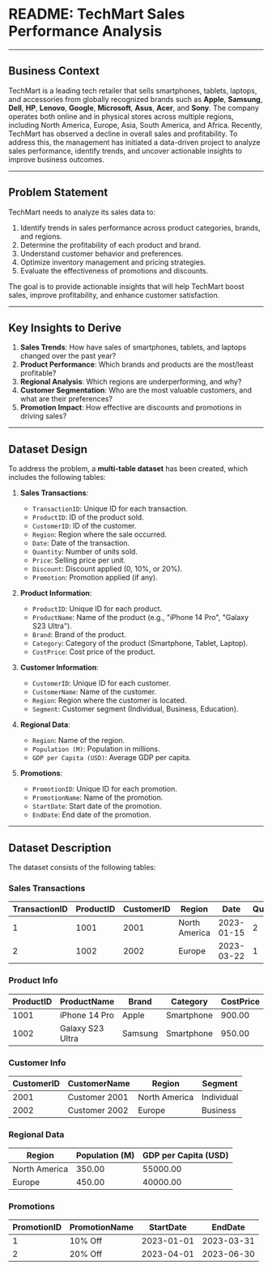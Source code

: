 # README: TechMart Sales Performance Analysis

---

## **Business Context**
TechMart is a leading tech retailer that sells smartphones, tablets, laptops, and accessories from globally recognized brands such as **Apple**, **Samsung**, **Dell**, **HP**, **Lenovo**, **Google**, **Microsoft**, **Asus**, **Acer**, and **Sony**. The company operates both online and in physical stores across multiple regions, including North America, Europe, Asia, South America, and Africa. Recently, TechMart has observed a decline in overall sales and profitability. To address this, the management has initiated a data-driven project to analyze sales performance, identify trends, and uncover actionable insights to improve business outcomes.

---

## **Problem Statement**
TechMart needs to analyze its sales data to:
1. Identify trends in sales performance across product categories, brands, and regions.
2. Determine the profitability of each product and brand.
3. Understand customer behavior and preferences.
4. Optimize inventory management and pricing strategies.
5. Evaluate the effectiveness of promotions and discounts.

The goal is to provide actionable insights that will help TechMart boost sales, improve profitability, and enhance customer satisfaction.

---

## **Key Insights to Derive**
1. **Sales Trends**: How have sales of smartphones, tablets, and laptops changed over the past year?
2. **Product Performance**: Which brands and products are the most/least profitable?
3. **Regional Analysis**: Which regions are underperforming, and why?
4. **Customer Segmentation**: Who are the most valuable customers, and what are their preferences?
5. **Promotion Impact**: How effective are discounts and promotions in driving sales?

---

## **Dataset Design**
To address the problem, a **multi-table dataset** has been created, which includes the following tables:

1. **Sales Transactions**:
   - `TransactionID`: Unique ID for each transaction.
   - `ProductID`: ID of the product sold.
   - `CustomerID`: ID of the customer.
   - `Region`: Region where the sale occurred.
   - `Date`: Date of the transaction.
   - `Quantity`: Number of units sold.
   - `Price`: Selling price per unit.
   - `Discount`: Discount applied (0, 10%, or 20%).
   - `Promotion`: Promotion applied (if any).

2. **Product Information**:
   - `ProductID`: Unique ID for each product.
   - `ProductName`: Name of the product (e.g., "iPhone 14 Pro", "Galaxy S23 Ultra").
   - `Brand`: Brand of the product.
   - `Category`: Category of the product (Smartphone, Tablet, Laptop).
   - `CostPrice`: Cost price of the product.

3. **Customer Information**:
   - `CustomerID`: Unique ID for each customer.
   - `CustomerName`: Name of the customer.
   - `Region`: Region where the customer is located.
   - `Segment`: Customer segment (Individual, Business, Education).

4. **Regional Data**:
   - `Region`: Name of the region.
   - `Population (M)`: Population in millions.
   - `GDP per Capita (USD)`: Average GDP per capita.

5. **Promotions**:
   - `PromotionID`: Unique ID for each promotion.
   - `PromotionName`: Name of the promotion.
   - `StartDate`: Start date of the promotion.
   - `EndDate`: End date of the promotion.

---

## **Dataset Description**
The dataset consists of the following tables:

### **Sales Transactions**
| TransactionID | ProductID | CustomerID | Region       | Date       | Quantity | Price  | Discount | Promotion     |
|---------------|-----------|------------|--------------|------------|----------|--------|----------|---------------|
| 1             | 1001      | 2001       | North America| 2023-01-15 | 2        | 999.99 | 0.1      | 10% Off       |
| 2             | 1002      | 2002       | Europe       | 2023-03-22 | 1        | 799.99 | 0.0      | None          |

### **Product Info**
| ProductID | ProductName      | Brand   | Category   | CostPrice |
|-----------|------------------|---------|------------|-----------|
| 1001      | iPhone 14 Pro    | Apple   | Smartphone | 900.00    |
| 1002      | Galaxy S23 Ultra | Samsung | Smartphone | 950.00    |

### **Customer Info**
| CustomerID | CustomerName | Region       | Segment   |
|------------|--------------|--------------|-----------|
| 2001       | Customer 2001| North America| Individual|
| 2002       | Customer 2002| Europe       | Business  |

### **Regional Data**
| Region       | Population (M) | GDP per Capita (USD) |
|--------------|----------------|----------------------|
| North America| 350.00         | 55000.00             |
| Europe       | 450.00         | 40000.00             |

### **Promotions**
| PromotionID | PromotionName   | StartDate  | EndDate    |
|-------------|-----------------|------------|------------|
| 1           | 10% Off         | 2023-01-01 | 2023-03-31 |
| 2           | 20% Off         | 2023-04-01 | 2023-06-30 |

